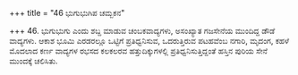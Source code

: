 +++
title = "46 ಭುಗುಭುಗಿಪ ಚಮ್ಬಕನ"

+++
46. ಭುಗುಭುಗು ಎಂದು ಶಬ್ದ ಮಾಡುವ ಚಂಬಕವಾದ್ಯಗಳು, ಅಸಂಖ್ಯಾತ ಗಜಸೇನೆಯ ಮುಂದಿದ್ದ ಡೌಡೆ ವಾದ್ಯಗಳು. ಆಕಾಶ ಭೂಮಿ ಎರಡರಲ್ಲೂ ಒಟ್ಟಿಗೆ ಪ್ರತಿಧ್ವನಿಸುವ, ಒದರುತ್ತಿರುವ ಪಟಹವೆಂಬ ನಗಾರಿ, ಮೃದಂಗ, ಕಹಳೆ ಮೊದಲಾದ ಕರ್ಣ ವಾದ್ಯಗಳ ರಭಸದ ಕಲಕಲರವ ಹತ್ತುದಿಕ್ಕುಗಳಲ್ಲಿ ಪ್ರತಿಧ್ವನಿಸುತ್ತಿದ್ದಂತೆ ಹಸ್ತಿನ ಪುರಿಯ ಸೇನೆ ಮುಂದಕ್ಕೆ ಚಲಿಸಿತು.